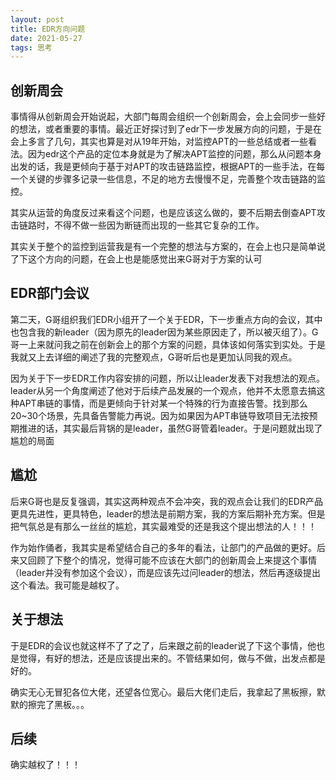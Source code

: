 ```yaml
---
layout: post
title: EDR方向问题
date: 2021-05-27
tags: 思考  
---
```


## 创新周会
事情得从创新周会开始说起，大部门每周会组织一个创新周会，会上会同步一些好的想法，或者重要的事情。最近正好探讨到了edr下一步发展方向的问题，于是在会上多言了几句，其实也算是对从19年开始，对监控APT的一些总结或者一些看法。因为edr这个产品的定位本身就是为了解决APT监控的问题，那么从问题本身出发的话，我是更倾向于基于对APT的攻击链路监控，根据APT的一些手法，在每一个关键的步骤多记录一些信息，不足的地方去慢慢不足，完善整个攻击链路的监控。

其实从运营的角度反过来看这个问题，也是应该这么做的，要不后期去倒查APT攻击链路时，不得不做一些因为断链而出现的一些其它复杂的工作。

其实关于整个的监控到运营我是有一个完整的想法与方案的，在会上也只是简单说了下这个方向的问题，在会上也是能感觉出来G哥对于方案的认可

## EDR部门会议
第二天，G哥组织我们EDR小组开了一个关于EDR，下一步重点方向的会议，其中也包含我的新leader（因为原先的leader因为某些原因走了，所以被灭组了）。G哥一上来就问我之前在创新会上的那个方案的问题，具体该如何落实到实处。于是我就又上去详细的阐述了我的完整观点，G哥听后也是更加认同我的观点。

因为关于下一步EDR工作内容安排的问题，所以让leader发表下对我想法的观点。leader从另一个角度阐述了他对于后续产品发展的一个观点，他并不太愿意去搞这种APT串链的事情，而是更倾向于针对某一个特殊的行为直接告警。找到那么20~30个场景，先具备告警能力再说。因为如果因为APT串链导致项目无法按预期推进的话，其实最后背锅的是leader，虽然G哥管着leader。于是问题就出现了尴尬的局面

## 尴尬
后来G哥也是反复强调，其实这两种观点不会冲突，我的观点会让我们的EDR产品更具先进性，更具特色，leader的想法是前期方案，我的方案后期补充方案。但是把气氛总是有那么一丝丝的尴尬，其实最难受的还是我这个提出想法的人！！！

作为始作俑者，我其实是希望结合自己的多年的看法，让部门的产品做的更好。后来又回顾了下整个的情况，觉得可能不应该在大部门的创新周会上来提这个事情（leader并没有参加这个会议），而是应该先过问leader的想法，然后再逐级提出这个看法。我可能是越权了。

## 关于想法
于是EDR的会议也就这样不了了之了，后来跟之前的leader说了下这个事情，他也是觉得，有好的想法，还是应该提出来的。不管结果如何，做与不做，出发点都是好的。

确实无心无冒犯各位大佬，还望各位宽心。最后大佬们走后，我拿起了黑板擦，默默的擦完了黑板。。。


## 后续
确实越权了！！！